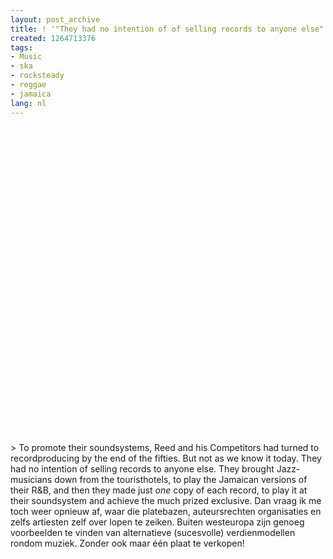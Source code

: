 ```yaml
---
layout: post_archive
title: ! '"They had no intention of of selling records to anyone else"'
created: 1264713376
tags:
- Music
- ska
- rocksteady
- reggae
- jamaica
lang: nl
---
```

<object width="640" height="505"><param name="movie" value="http://www.youtube.com/v/tcKXhMgBC-k&hl=nl_NL&fs=1&color1=0x5d1719&color2=0xcd311b" /><param name="allowFullScreen" value="true" /><param name="allowscriptaccess" value="always" /><embed src="http://www.youtube.com/v/tcKXhMgBC-k&hl=nl_NL&fs=1&color1=0x5d1719&color2=0xcd311b" type="application/x-shockwave-flash" allowscriptaccess="always" allowfullscreen="true" width="640" height="505"></embed></object>> To promote their soundsystems, Reed and his Competitors had turned to recordproducing by the end of the fifties. But not as we know it today. They had no intention of selling records to anyone else. They brought Jazz-musicians down from the touristhotels, to play the Jamaican versions of their R&B,  and then they made just _one_ copy of each record, to play it at their soundsystem and achieve the much prized exclusive. Dan vraag ik me toch weer opnieuw af, waar die platebazen, auteursrechten organisaties en zelfs artiesten zelf over lopen te zeiken. Buiten westeuropa zijn genoeg voorbeelden te vinden van alternatieve (sucesvolle) verdienmodellen rondom muziek. Zonder ook maar één plaat te verkopen!<!--break-->
